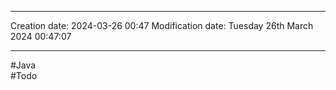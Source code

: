 

----
Creation date: 2024-03-26 00:47
Modification date: Tuesday 26th March 2024 00:47:07

----

#Java  
#Todo 

